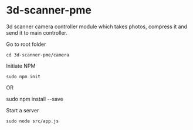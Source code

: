 # 3d-scanner-pme
3d scanner camera controller module which takes photos, compress it and send it to main controller.

Go to root folder 

    cd 3d-scanner-pme/camera

Initiate NPM

    sudo npm init
OR

   sudo npm install --save

Start a server

    sudo node src/app.js



